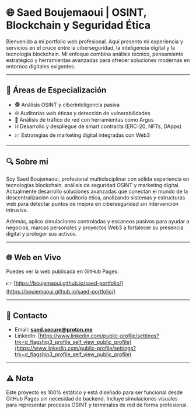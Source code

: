 # 🌐 Saed Boujemaoui | OSINT, Blockchain y Seguridad Ética

Bienvenido a mi portfolio web profesional. Aquí presento mi experiencia y servicios en el cruce entre la ciberseguridad, la inteligencia digital y la tecnología blockchain. Mi enfoque combina análisis técnico, pensamiento estratégico y herramientas avanzadas para ofrecer soluciones modernas en entornos digitales exigentes.

---

## 💼 Áreas de Especialización

- 🕵️ Análisis OSINT y ciberinteligencia pasiva  
- 🌐 Auditorías web éticas y detección de vulnerabilidades  
- 📡 Análisis de tráfico de red con herramientas como Argus  
- ⛓️ Desarrollo y despliegue de smart contracts (ERC-20, NFTs, DApps)  
- 📈 Estrategias de marketing digital integradas con Web3  

---

## 🔍 Sobre mí

Soy Saed Boujemaoui, profesional multidisciplinar con sólida experiencia en tecnologías blockchain, análisis de seguridad OSINT y marketing digital. Actualmente desarrollo soluciones avanzadas que conectan el mundo de la descentralización con la auditoría ética, analizando sistemas y estructuras web para detectar puntos de mejora en ciberseguridad sin intervención intrusiva.

Además, aplico simulaciones controladas y escaneos pasivos para ayudar a negocios, marcas personales y proyectos Web3 a fortalecer su presencia digital y proteger sus activos.

---

## 🌐 Web en Vivo

Puedes ver la web publicada en GitHub Pages:

👉 [https://boujemaoui.github.io/saed-portfolio/](https://boujemaoui.github.io/saed-portfolio/)

---

## 📩 Contacto

- Email: **saed.secure@proton.me**  
- LinkedIn: [https://www.linkedin.com/public-profile/settings?trk=d_flagship3_profile_self_view_public_profile](https://www.linkedin.com/public-profile/settings?trk=d_flagship3_profile_self_view_public_profile)

---

## ⚠️ Nota

Este proyecto es 100% estático y está diseñado para ser funcional desde GitHub Pages sin necesidad de backend. Incluye simulaciones visuales para representar procesos OSINT y terminales de red de forma profesional.
